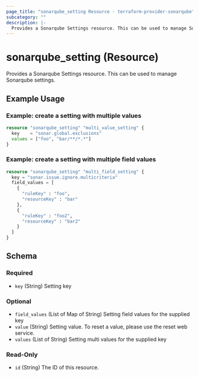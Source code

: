 ```yaml
---
page_title: "sonarqube_setting Resource - terraform-provider-sonarqube"
subcategory: ""
description: |-
  Provides a Sonarqube Settings resource. This can be used to manage Sonarqube settings.
---
```


# sonarqube_setting (Resource)

Provides a Sonarqube Settings resource. This can be used to manage Sonarqube settings.

## Example Usage
### Example: create a setting with multiple values
```terraform
resource "sonarqube_setting" "multi_value_setting" {
  key    = "sonar.global.exclusions"
  values = ["foo", "bar/**/*.*"]
}
```

### Example: create a setting with multiple field values
```terraform
resource "sonarqube_setting" "multi_field_setting" {
  key = "sonar.issue.ignore.multicriteria"
  field_values = [
    {
      "ruleKey" : "foo",
      "resourceKey" : "bar"
    },
    {
      "ruleKey" : "foo2",
      "resourceKey" : "bar2"
    }
  ]
}
```

<!-- schema generated by tfplugindocs -->
## Schema

### Required

- `key` (String) Setting key

### Optional

- `field_values` (List of Map of String) Setting field values for the supplied key
- `value` (String) Setting value. To reset a value, please use the reset web service.
- `values` (List of String) Setting multi values for the supplied key

### Read-Only

- `id` (String) The ID of this resource.
